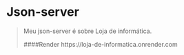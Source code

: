 # Json-server
><p> Meu json-server é sobre Loja de informática. </p>
> ####Render  https://loja-de-informatica.onrender.com
